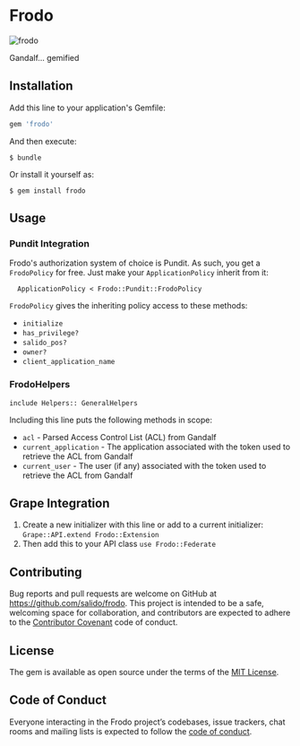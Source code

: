 # Frodo

![frodo](https://uproxx.files.wordpress.com/2015/10/frodo.jpg?quality=100&w=650&h=400)

Gandalf... gemified

## Installation

Add this line to your application's Gemfile:

```ruby
gem 'frodo'
```

And then execute:

    $ bundle

Or install it yourself as:

    $ gem install frodo

## Usage

### Pundit Integration
Frodo's authorization system of choice is Pundit.  As such, you get a `FrodoPolicy` for free.  Just make your `ApplicationPolicy` inherit from it:

```
  ApplicationPolicy < Frodo::Pundit::FrodoPolicy
```

`FrodoPolicy` gives the inheriting policy access to these methods:
* `initialize`
* `has_privilege?`
* `salido_pos?`
* `owner?`
* `client_application_name`

### FrodoHelpers

`include Helpers:: GeneralHelpers`

Including this line puts the following methods in scope:
* `acl` - Parsed Access Control List (ACL) from Gandalf
* `current_application` - The application associated with the token used to retrieve the ACL from Gandalf
* `current_user` - The user (if any) associated with the token used to retrieve the ACL from Gandalf

## Grape Integration
1. Create a new initializer with this line or add to a current initializer: `Grape::API.extend Frodo::Extension`
2. Then add this to your API class `use Frodo::Federate`

## Contributing

Bug reports and pull requests are welcome on GitHub at https://github.com/salido/frodo. This project is intended to be a safe, welcoming space for collaboration, and contributors are expected to adhere to the [Contributor Covenant](http://contributor-covenant.org) code of conduct.

## License

The gem is available as open source under the terms of the [MIT License](http://opensource.org/licenses/MIT).

## Code of Conduct

Everyone interacting in the Frodo project’s codebases, issue trackers, chat rooms and mailing lists is expected to follow the [code of conduct](https://github.com/[USERNAME]/frodo/blob/master/CODE_OF_CONDUCT.md).
